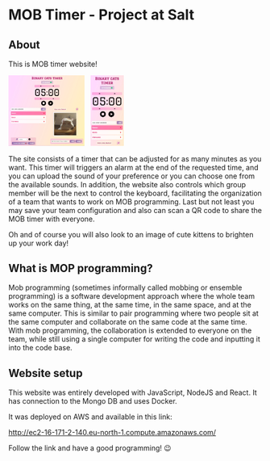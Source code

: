 # MOB Timer - Project at Salt

## About

This is MOB timer website!

<img src="/Screenshot Web - Mob Timer.jpg" alt="Screenshot Web" title="Screenshot Web" width="30%" height="30%"/> &nbsp; <img src="/Screenshot Mobile - Mob Timer.jpg" alt="Screenshot Web" title="Screenshot Web" width="13%" height="13%"/>

The site consists of a timer that can be adjusted for as many minutes as you want. This timer will triggers an alarm at the end of the requested time, and you can upload the sound of your preference or you can choose one from the available sounds.
In addition, the website also controls which group member will be the next to control the keyboard, facilitating the organization of a team that wants to work on MOB programming.
Last but not least you may save your team configuration and also can scan a QR code to share the MOB timer with everyone.

Oh and of course you will also look to an image of cute kittens to brighten up your work day!


## What is MOP programming?

Mob programming (sometimes informally called mobbing or ensemble programming) is a software development approach where the whole team works on the same thing, at the same time, in the same space, and at the same computer. This is similar to pair programming where two people sit at the same computer and collaborate on the same code at the same time. With mob programming, the collaboration is extended to everyone on the team, while still using a single computer for writing the code and inputting it into the code base.

## Website setup

This website was entirely developed with JavaScript, NodeJS and React. It has connection to the Mongo DB and uses Docker.

It was deployed on AWS and available in this link:

http://ec2-16-171-2-140.eu-north-1.compute.amazonaws.com/

Follow the link and have a good programming!  😉
